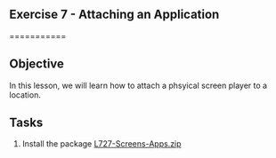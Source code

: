 ## Exercise 7 - Attaching an Application
===========

## Objective
In this lesson, we will learn how to attach a phsyical screen player to a location.

## Tasks

1. Install the package [L727-Screens-Apps.zip](../../Packages/L7270-Screens-Apps.zip)